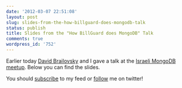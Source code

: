 ```yaml
---
date: '2012-03-07 22:51:08'
layout: post
slug: slides-from-the-how-billguard-does-mongodb-talk
status: publish
title: Slides from the "How BillGuard does MongoDB" Talk
comments: true
wordpress_id: '752'
---
```


Earlier today [David Brailovsky](http://twitter.com/davidbrai) and I gave a talk at the [Israeli MongoDB meetup](http://meetup.com/mongo-il/). Below you can find the slides.

<script src="http://speakerdeck.com/embed/4f57b39faaef0c001f001048.js"></script>


You should [subscribe](http://feeds.feedburner.com/TheCodeDump) to my feed or [follow](http://twitter.com/avivby) me on twitter!
